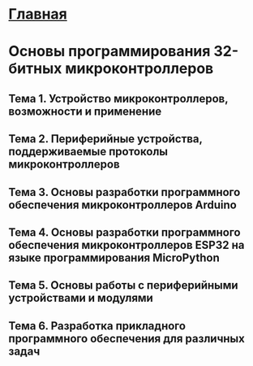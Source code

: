 # [Главная](/)
# Основы программирования 32-битных микроконтроллеров

## Тема 1. Устройство микроконтроллеров, возможности и применение

## Тема 2. Периферийные устройства, поддерживаемые протоколы микроконтроллеров

## Тема 3. Основы разработки программного обеспечения микроконтроллеров Arduino

## Тема 4. Основы разработки программного обеспечения микроконтроллеров ESP32 на языке программирования MicroPython

## Тема 5. Основы работы с периферийными устройствами и модулями

## Тема 6. Разработка прикладного программного обеспечения для различных задач
